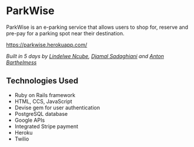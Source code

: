 ParkWise
=================

ParkWise is an e-parking service that allows users to shop for, reserve and pre-pay for a parking spot near their destination.

https://parkwise.herokuapp.com/

*Built in 5 days by [Lindelwe Ncube](https://github.com/linniethepooh), [Djamal Sadaghiani](https://github.com/Djamal-Sadaghiani) and [Anton Barthelmess](https://github.com/Baranton)*

Technologies Used
-----

- Ruby on Rails framework
- HTML, CCS, JavaScript 
- Devise gem for user authentication
- PostgreSQL database
- Google APIs
- Integrated Stripe payment
- Heroku
- Twilio
